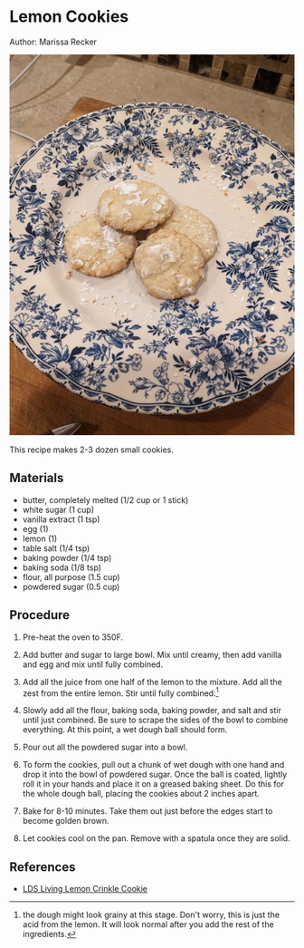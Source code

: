 # Lemon Cookies

Author: Marissa Recker

![](../images/lemon-cookies.jpg)

This recipe makes 2-3 dozen small cookies.

## Materials

- butter, completely melted (1/2 cup or 1 stick)
- white sugar (1 cup)
- vanilla extract (1 tsp)
- egg (1)
- lemon (1)
- table salt (1/4 tsp)
- baking powder (1/4 tsp)
- baking soda (1/8 tsp)
- flour, all purpose (1.5 cup)
- powdered sugar (0.5 cup)

## Procedure

1. Pre-heat the oven to 350F.

2. Add butter and sugar to large bowl.  Mix until creamy, then add vanilla and egg and mix until fully combined.

3. Add all the juice from one half of the lemon to the mixture.  Add all the zest from the entire lemon.  Stir until fully combined.[^1]

4. Slowly add all the flour, baking soda, baking powder, and salt and stir until just combined.  Be sure to scrape the sides of the bowl to combine everything.  At this point, a wet dough ball should form.

5. Pour out all the powdered sugar into a bowl.

6. To form the cookies, pull out a chunk of wet dough with one hand and drop it into the bowl of powdered sugar.  Once the ball is coated, lightly roll it in your hands and place it on a greased baking sheet.  Do this for the whole dough ball, placing the cookies about 2 inches apart.

7. Bake for 8-10 minutes.  Take them out just before the edges start to become golden brown.

8. Let cookies cool on the pan.  Remove with a spatula once they are solid.

[^1]: the dough might look grainy at this stage.  Don't worry, this is just the acid from the lemon.  It will look normal after you add the rest of the ingredients.

## References

- [LDS Living Lemon Crinkle Cookie](https://www.ldsliving.com/lds-living-lemon-crinkle-cookie/s/64185)
